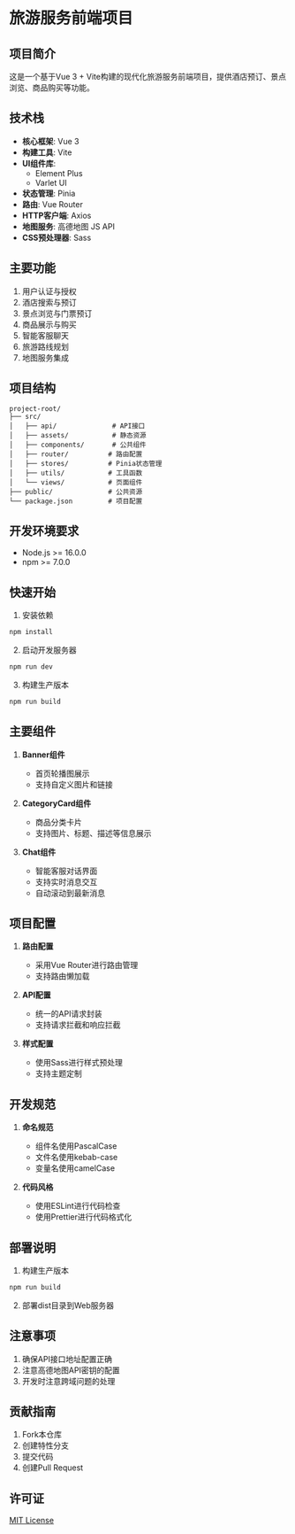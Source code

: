 # 旅游服务前端项目

## 项目简介
这是一个基于Vue 3 + Vite构建的现代化旅游服务前端项目，提供酒店预订、景点浏览、商品购买等功能。

## 技术栈
- **核心框架**: Vue 3
- **构建工具**: Vite
- **UI组件库**: 
  - Element Plus
  - Varlet UI
- **状态管理**: Pinia
- **路由**: Vue Router
- **HTTP客户端**: Axios
- **地图服务**: 高德地图 JS API
- **CSS预处理器**: Sass

## 主要功能
1. 用户认证与授权
2. 酒店搜索与预订
3. 景点浏览与门票预订
4. 商品展示与购买
5. 智能客服聊天
6. 旅游路线规划
7. 地图服务集成

## 项目结构
```
project-root/
├── src/
│   ├── api/              # API接口
│   ├── assets/           # 静态资源
│   ├── components/       # 公共组件
│   ├── router/          # 路由配置
│   ├── stores/          # Pinia状态管理
│   ├── utils/           # 工具函数
│   └── views/           # 页面组件
├── public/              # 公共资源
└── package.json         # 项目配置
```

## 开发环境要求
- Node.js >= 16.0.0
- npm >= 7.0.0

## 快速开始

1. 安装依赖
```bash
npm install
```

2. 启动开发服务器
```bash
npm run dev
```

3. 构建生产版本
```bash
npm run build
```

## 主要组件
1. **Banner组件**
   - 首页轮播图展示
   - 支持自定义图片和链接

2. **CategoryCard组件**
   - 商品分类卡片
   - 支持图片、标题、描述等信息展示

3. **Chat组件**
   - 智能客服对话界面
   - 支持实时消息交互
   - 自动滚动到最新消息

## 项目配置
1. **路由配置**
   - 采用Vue Router进行路由管理
   - 支持路由懒加载

2. **API配置**
   - 统一的API请求封装
   - 支持请求拦截和响应拦截

3. **样式配置**
   - 使用Sass进行样式预处理
   - 支持主题定制

## 开发规范
1. **命名规范**
   - 组件名使用PascalCase
   - 文件名使用kebab-case
   - 变量名使用camelCase

2. **代码风格**
   - 使用ESLint进行代码检查
   - 使用Prettier进行代码格式化

## 部署说明
1. 构建生产版本
```bash
npm run build
```

2. 部署dist目录到Web服务器

## 注意事项
1. 确保API接口地址配置正确
2. 注意高德地图API密钥的配置
3. 开发时注意跨域问题的处理

## 贡献指南
1. Fork本仓库
2. 创建特性分支
3. 提交代码
4. 创建Pull Request

## 许可证
[MIT License](LICENSE)
